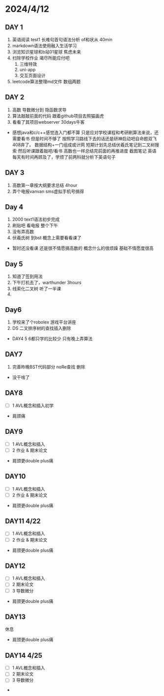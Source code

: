 # 2024/4/12
## DAY 1
1. 英语阅读 test1 长难句首句语法分析 of和状从 40min 
2. markdown语法使用融入生活学习
3. 浏览知识星球和b站01星球 焦虑未来
4. 扫除学校作业 竭尽所能应付吧
   1. 三维特效
   2. uni-app
   3. 交互页面设计
5. leetcode算法整理md文件 数组两题

## DAY 2
1. 高数 导数微分到 隐函数求导
2. 算法敲敲前面的代码 跟着github项目去照猫画虎
3. 看看了其项目webserver 30days牛客
- 感想java和c/c++感觉连入门都不算 只是应对学校课程和考研刷算法来说，还需要看书
但是时间不够了 按照学习路线下去的话还是研神启动吧自命题双飞408弃了。 数据结构+一门组成或计网
短期计划先总结伏羲氏笔记到二叉树搜索 然后听课跟着敲吧/看书
高数也一样总结完前面的再推进度 截图笔记
英语每天有时间再顾及了，学烦了前两科就分析下英语句子

## DAY 3
1. 高数第一章按大纲要求总结 4hour
2. 弄个电报vanvan sms虚拟手机号搞得

## Day 4
1. 2000 text1语法初步完成
2. 刷贴吧 看电报 整个下午
3. 没有弄高数
4. 伏羲氏树 到bst 概念上需要看看课了
- 暂时还没看课 还是很不情愿搞高数的 概念什么的很烦躁 基础不情愿度很高

## Day 5
1. 知道了签到用法
2. 下午打机去了，warthunder 3hours
3. 线索化二叉树 听了一半课
4. 

## Day6
1. 学校来了个robolex 游戏平台讲座
2. DS 二叉排序树的查找插入删除
- DAY4 5 6都只学的比较少 只有晚上弄算法 

## DAY7
1. 完善昨晚BST代码部分 noRe查找 删除
- 没干啥了

## DAY8
 - [ ] 1 AVL概念和插入初学
 - 肩颈痛

## DAY9
 - [ ] 1 AVL概念和插入
 - [ ] 2 作业 & 期末论文
 - 肩颈更double plus痛


## DAY10
 - [ ] 1 AVL概念和插入
 - [ ] 2 作业 & 期末论文
 - 肩颈更double plus痛

## DAY11 4/22
 - [ ] 1 AVL概念和插入
 - [ ] 2 作业 & 期末论文
 - 肩颈更double plus痛

## DAY12
 - [ ] 1 AVL概念和插入
 - [ ] 2 期末论文
 - [ ] 3 导数微分
 - 肩颈更double plus痛



## DAY13
 休息
 - 肩颈更double plus痛


## DAY14 4/25
 - [ ] 1 AVL概念和插入
 - [ ] 2 期末论文
 - [ ] 3 导数微分
 - 

